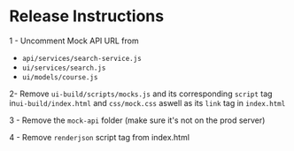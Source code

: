 # Release Instructions
1 - Uncomment Mock API URL from 
- `api/services/search-service.js` 
- `ui/services/search.js`
- `ui/models/course.js`

2- Remove `ui-build/scripts/mocks.js` and its corresponding `script` tag in`ui-build/index.html` and `css/mock.css` aswell as its `link` tag in `index.html`

3 - Remove the `mock-api` folder (make sure it's not on the prod server)

4 - Remove `renderjson` script tag from index.html
